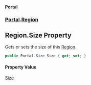 #### [Portal](index.md 'index')
### [Portal](Portal.md 'Portal').[Region](Region.md 'Portal.Region')

## Region.Size Property

Gets or sets the size of this [Region](Region.md 'Portal.Region').

```csharp
public Portal.Size Size { get; set; }
```

#### Property Value
[Size](Size.md 'Portal.Size')